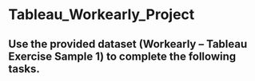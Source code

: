 # Tableau_Workearly_Project

## Use the provided dataset (Workearly – Tableau Exercise Sample 1) to complete the following tasks.
